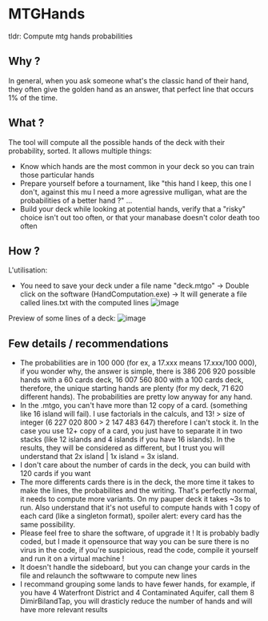 # MTGHands
tldr: Compute mtg hands probabilities

## Why ?
In general, when you ask someone what's the classic hand of their hand, they often give the golden hand as an answer, that perfect line that occurs 1% of the time.

## What ?
The tool will compute all the possible hands of the deck with their probability, sorted.
It allows multiple things:
- Know which hands are the most common in your deck so you can train those particular hands
- Prepare yourself before a tournament, like "this hand I keep, this one I don't, against this mu I need a more agressive mulligan, what are the probabilities of a better hand ?" ...
- Build your deck while looking at potential hands, verify that a "risky" choice isn't out too often, or that your manabase doesn't color death too often

## How ?
L'utilisation:
- You need to save your deck under a file name "deck.mtgo"
-> Double click on the software (HandComputation.exe)
-> It will generate a file called lines.txt with the computed lines
![image](https://github.com/AxelLavielle/MTGHands/assets/12008266/90e328ad-96cd-47b3-937e-ed0dfcdbacbb)

Preview of some lines of a deck:
![image](https://github.com/AxelLavielle/MTGHands/assets/12008266/cfdb4513-5f61-45ba-93de-dc92f16787f1)

## Few details / recommendations
- The probabilities are in 100 000 (for ex, a 17.xxx means 17.xxx/100 000), if you wonder why, the answer is simple, there is 386 206 920 possible hands with a 60 cards deck, 16 007 560 800 with a 100 cards deck, therefore, the unique starting hands are plenty (for my deck, 71 620 different hands). The probabilities are pretty low anyway for any hand.
- In the .mtgo, you can't have more than 12 copy of a card. (something like 16 island will fail). I use factorials in the calculs, and 13! > size of integer (6 227 020 800 > 2 147 483 647) therefore I can't stock it. In the case you use 12+ copy of a card, you just have to separate it in two stacks (like 12 islands and 4 islands if you have 16 islands). In the results, they will be considered as different, but I trust you will understand that 2x island | 1x island = 3x island.
- I don't care about the number of cards in the deck, you can build with 120 cards if you want
- The more differents cards there is in the deck, the more time it takes to make the lines, the probabilites and the writing. That's perfectly normal, it needs to compute more variants. On my pauper deck it takes ~3s to run. Also understand that it's not useful to compute hands with 1 copy of each card (like a singleton format), spoiler alert: every card has the same possibility.
- Please feel free to share the software, of upgrade it ! It is probably badly coded, but I made it opensource that way you can be sure there is no virus in the code, if you're suspicious, read the code, compile it yourself and run it on a virtual machine !
- It doesn't handle the sideboard, but you can change your cards in the file and relaunch the softwware to compute new lines
- I recommand grouping some lands to have fewer hands, for example, if you have 4 Waterfront District and 4 Contaminated Aquifer, call them 8 DimirBilandTap, you will drasticly reduce the number of hands and will have more relevant results
